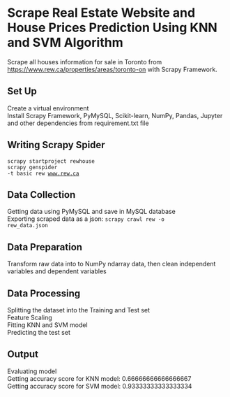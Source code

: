 # Scrape Real Estate Website and House Prices Prediction Using KNN and SVM Algorithm

Scrape all houses information for sale in Toronto from <link>https://www.rew.ca/properties/areas/toronto-on</link> with Scrapy Framework.

## Set Up
Create a virtual environment</br>
Install Scrapy Framework, PyMySQL, Scikit-learn, NumPy, Pandas, Jupyter and other dependencies from requirement.txt file

## Writing Scrapy Spider
<code>scrapy startproject rewhouse</code> <br>
<code>scrapy genspider -t basic rew www.rew.ca</code>

## Data Collection 
Getting data using PyMySQL and save in MySQL database <br>
Exporting scraped data as a json: <code>scrapy crawl rew -o rew_data.json</code>

## Data Preparation 
Transform raw data into to NumPy ndarray data, then clean independent variables and dependent variables

## Data Processing
Splitting the dataset into the Training and Test set <br>
Feature Scaling <br>
Fitting KNN and SVM model <br>
Predicting the test set <br>

## Output
Evaluating model <br>
Getting accuracy score for KNN model: 0.66666666666666667 <br>
Getting accuracy score for SVM model: 0.93333333333333334 <br>

